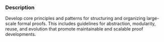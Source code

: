 ### Description

Develop core principles and patterns for structuring and organizing large-scale formal proofs. This includes guidelines for abstraction, modularity, reuse, and evolution that promote maintainable and scalable proof developments.

